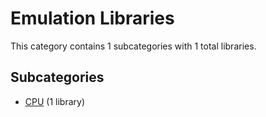 # Emulation Libraries

This category contains 1 subcategories with 1 total libraries.

## Subcategories

- [CPU](CPU.md) (1 library)
